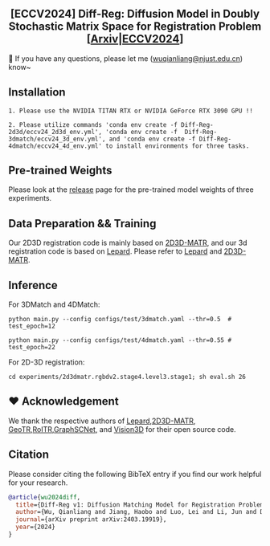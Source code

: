 <div style="text-align: center;">
  <h2>[ECCV2024] Diff-Reg: Diffusion Model in Doubly Stochastic Matrix Space for Registration Problem [<a href="https://arxiv.org/pdf/2403.19919">Arxiv</a>|<a href="https://www.ecva.net/papers/eccv_2024/papers_ECCV/papers/08193.pdf">ECCV2024</a>]</h2>
</div>

👀 If you have any questions, please let me (wuqianliang@njust.edu.cn) know~

## Installation
`1. Please use the NVIDIA TITAN RTX or NVIDIA GeForce RTX 3090 GPU !! `

`2. Please utilize commands 'conda env create -f Diff-Reg-2d3d/eccv24_2d3d_env.yml', 'conda env create -f  Diff-Reg-3dmatch/eccv24_3d_env.yml', and 'conda env create -f Diff-Reg-4dmatch/eccv24_4d_env.yml' to install environments for three tasks.`

## Pre-trained Weights

Please look at the [release](https://github.com/wuqianliang/Diff-Reg/releases/tag/DiffRegv1) page for the pre-trained model weights of three experiments.

## Data Preparation && Training

Our 2D3D registration code is mainly based on [2D3D-MATR](https://github.com/minhaolee/2D3DMATR), and our 3d registration code is based on [Lepard](https://github.com/rabbityl/lepard). Please refer to [Lepard](https://github.com/rabbityl/lepard) and [2D3D-MATR](https://github.com/minhaolee/2D3DMATR).

## Inference
For 3DMatch and 4DMatch:

`python main.py --config configs/test/3dmatch.yaml --thr=0.5  # test_epoch=12`

`python main.py --config configs/test/4dmatch.yaml --thr=0.55 # test_epoch=22`

For 2D-3D registration:

`cd experiments/2d3dmatr.rgbdv2.stage4.level3.stage1; sh eval.sh 26`

## :hearts: Acknowledgement

We thank the respective authors of [Lepard](https://github.com/rabbityl/lepard),[2D3D-MATR](https://github.com/minhaolee/2D3DMATR), [GeoTR](https://github.com/qinzheng93/GeoTransformer),[RoITR](https://github.com/haoyu94/RoITr),[GraphSCNet](https://github.com/qinzheng93/GraphSCNet), and [Vision3D](https://github.com/qinzheng93/vision3d) for their open source code.

## Citation

Please consider citing the following BibTeX entry if you find our work helpful for your research.   

```bibtex
@article{wu2024diff,
  title={Diff-Reg v1: Diffusion Matching Model for Registration Problem},
  author={Wu, Qianliang and Jiang, Haobo and Luo, Lei and Li, Jun and Ding, Yaqing and Xie, Jin and Yang, Jian},
  journal={arXiv preprint arXiv:2403.19919},
  year={2024}
}



